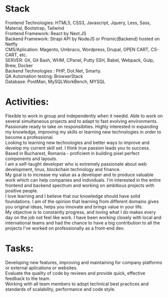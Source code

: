 # Stack
Frontend Technologies: HTML5, CSS3, Javascript, Jquery, Less, Sass, Material, Bootstrap, Tailwind<br/>
Frontend Framework: React by Next.JS<br/>
Backend Framework: Strapi API by NodeJS or Prismic(Backend) hosted on Netfly<br/>
CMS/Aplication: Magento, Umbraco, Wordpress, Drupal, OPEN CART, CS-CART, etc.<br/>
SERVER: Git, Git Bash, WHM, CPanel, Putty SSH, Babel, Webpack, Gulp, Brew, Docker<br/>
Backend Technologies : PHP, Dot.Net, Smarty.<br/>
QA Automation testing: BrowserStack<br/>
Database: PostMan, MySQLWorkBench, MYSQL<br/>
# Activities:<br/>
Flexible to work in group and independently when it needid. Able to work on several simultaneous projects and to adapt to fast evolving environments.<br/>
Passionate ready to take on responsibities. Highly interested in expanding my knowledge, improving my skills or learning new technologies in order to become a professional.<br/> 
Looking to learning new technologies and better ways to improve and develop my current skill set. I think true passion leads you to success.<br/>
Based in Bucharest, Romania - proficient in building pixel perfect components and layouts.<br/>
I am a self-taught developer who is extremely passionate about web development, linux, blockchain technology and finance.<br/>
My goal is to increase my value as a developer and to produce valuable work which can help companies and individuals. I'm interested in the entire frontend and backend spectrum and working on ambitious projects with positive people.<br/>
I love learning and I believe that our knowledge should have solid foundations. I am of the opinion that learning from different domains gives you original ideas, helps you innovate and brings value in your life.<br/> 
My objective is to constantly progress, and loving what I do makes every day on the job not feel like work. I have been working closely with local and international teams and had the chance to have a big contribution to all the projects I've worked on professionally as a front-end dev.<br/>
# Tasks:<br/>
Developing new features, improving and maintaining for company platforms or external aplications or websites.<br/>
Evaluate the quality of code by reviews and provide quick, effective feedback to the team.<br/>
Working with all team members to adopt technical best practices and standards of scalability, performance and code style.<br/>